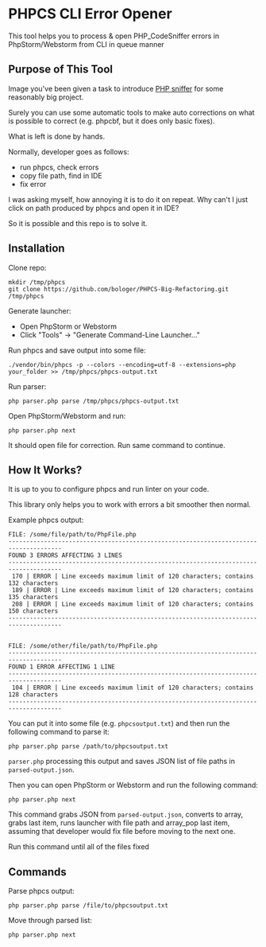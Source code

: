 # PHPCS CLI Error Opener
This tool helps you to process & open PHP_CodeSniffer errors in PhpStorm/Webstorm from CLI in queue manner

## Purpose of This Tool
Image you've been given a task to introduce [PHP sniffer](https://github.com/squizlabs/PHP_CodeSniffer) for some reasonably big project.

Surely you can use some automatic tools to make auto corrections on what is possible to correct (e.g. phpcbf, but it does only basic fixes).

What is left is done by hands. 

Normally, developer goes as follows: 
- run phpcs, check errors
- copy file path, find in IDE
- fix error 

I was asking myself, how annoying it is to do it on repeat. Why can't I just click on path produced by phpcs and open it in IDE? 

So it is possible and this repo is to solve it. 

## Installation 


Clone repo: 


```
mkdir /tmp/phpcs
git clone https://github.com/bologer/PHPCS-Big-Refactoring.git /tmp/phpcs
```

Generate launcher: 

- Open PhpStorm or Webstorm
- Click "Tools" -> "Generate Command-Line Launcher..."


Run phpcs and save output into some file: 

```
./vendor/bin/phpcs -p --colors --encoding=utf-8 --extensions=php your_folder >> /tmp/phpcs/phpcs-output.txt
```


Run parser: 

```
php parser.php parse /tmp/phpcs/phpcs-output.txt
```


Open PhpStorm/Webstorm and run: 

```
php parser.php next
```

It should open file for correction. Run same command to continue.

## How It Works? 
It is up to you to configure phpcs and run linter on your code. 

This library only helps you to work with errors a bit smoother then normal.

Example phpcs output: 

```
FILE: /some/file/path/to/PhpFile.php
-------------------------------------------------------------------------------------
FOUND 3 ERRORS AFFECTING 3 LINES
-------------------------------------------------------------------------------------
 170 | ERROR | Line exceeds maximum limit of 120 characters; contains 132 characters
 189 | ERROR | Line exceeds maximum limit of 120 characters; contains 135 characters
 208 | ERROR | Line exceeds maximum limit of 120 characters; contains 150 characters
-------------------------------------------------------------------------------------


FILE: /some/other/file/path/to/PhpFile.php
-------------------------------------------------------------------------------------
FOUND 1 ERROR AFFECTING 1 LINE
-------------------------------------------------------------------------------------
 104 | ERROR | Line exceeds maximum limit of 120 characters; contains 128 characters
-------------------------------------------------------------------------------------
```

You can put it into some file (e.g. `phpcsoutput.txt`) and then run the following command to parse it: 

```
php parser.php parse /path/to/phpcsoutput.txt 
```

`parser.php` processing this output and saves JSON list of file paths in `parsed-output.json`.



 

Then you can open PhpStorm or Webstorm and run the following command: 

```
php parser.php next
```

This command grabs JSON from `parsed-output.json`, converts to array, grabs last item, runs launcher with file path 
and array_pop last item, assuming that developer would fix file before moving to the next one.

Run this command until all of the files fixed


## Commands 


Parse phpcs output: 

```
php parser.php parse /file/to/phpcsoutput.txt
``` 

Move through parsed list: 

```
php parser.php next
```